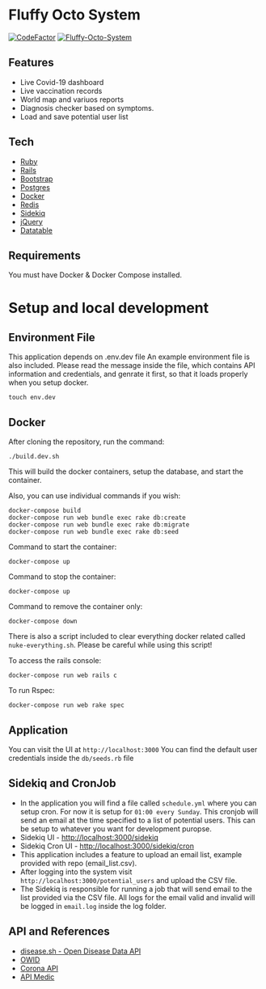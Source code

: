 # Fluffy Octo System

[![CodeFactor](https://www.codefactor.io/repository/github/arisal2/fluffy-octo-system/badge)](https://www.codefactor.io/repository/github/arisal2/fluffy-octo-system)
[![Fluffy-Octo-System](https://github.com/arisal2/fluffy-octo-system/actions/workflows/fluffy_octo_system.yml/badge.svg)](https://github.com/arisal2/fluffy-octo-system/actions/workflows/fluffy_octo_system.yml)

## Features

- Live Covid-19 dashboard
- Live vaccination records
- World map and variuos reports
- Diagnosis checker based on symptoms.
- Load and save potential user list

## Tech

- [Ruby](https://www.ruby-lang.org/en/)
- [Rails](https://rubyonrails.org/)
- [Bootstrap](https://getbootstrap.com/)
- [Postgres](https://www.postgresql.org/)
- [Docker](https://www.docker.com/)
- [Redis](https://redis.io/)
- [Sidekiq](https://sidekiq.org/)
- [jQuery](https://jquery.com/)
- [Datatable](https://datatables.net/)

## Requirements

You must have Docker & Docker Compose installed.

# Setup and local development

## Environment File

This application depends on .env.dev file
An example environment file is also included. Please read the message inside the file, which contains API information and credentials, and genrate it first, so that it loads properly when you setup docker.

```
touch env.dev
```

## Docker

After cloning the repository, run the command:

```
./build.dev.sh
```

This will build the docker containers, setup the database, and start the container.

Also, you can use individual commands if you wish:

```
docker-compose build
docker-compose run web bundle exec rake db:create
docker-compose run web bundle exec rake db:migrate
docker-compose run web bundle exec rake db:seed
```

Command to start the container:

```
docker-compose up
```

Command to stop the container:

```
docker-compose up
```

Command to remove the container only:

```
docker-compose down
```

There is also a script included to clear everything docker related called `nuke-everything.sh`. Please be careful while using this script!

To access the rails console:

```
docker-compose run web rails c
```

To run Rspec:

```
docker-compose run web rake spec
```

## Application

You can visit the UI at `http://localhost:3000`
You can find the default user credentials inside the `db/seeds.rb` file

## Sidekiq and CronJob

- In the application you will find a file called `schedule.yml` where you can setup cron. For now it is setup for `01:00 every Sunday`. This cronjob will send an email at the time specified to a list of potential users.  This can be setup to whatever you want for development puropse.
- Sidekiq UI - <http://localhost:3000/sidekiq>
- Sidekiq Cron UI - <http://localhost:3000/sidekiq/cron>
- This application includes a feature to upload an email list, example provided with repo (email_list.csv).
- After logging into the system visit  `http://localhost:3000/potential_users` and upload the CSV file.
- The Sidekiq is responsible for running a job that will send email to the list provided via the CSV file. All logs for the email valid and invalid will be logged in `email.log` inside the log folder.

## API and References

- [disease.sh - Open Disease Data API](https://disease.sh)
- [OWID](https://ourworldindata.org)
- [Corona API](https://corona-api.com)
- [API Medic](https://apimedic.com)

